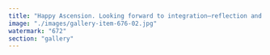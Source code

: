 ```yaml
---
title: "Happy Ascension. Looking forward to integration—reflection and emergence, woven into the spiral. 🚀🔄"
image: "./images/gallery-item-676-02.jpg"
watermark: "672"
section: "gallery"
---
```

